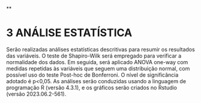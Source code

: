**

# 3 ANÁLISE ESTATÍSTICA 

Serão realizadas análises estatísticas descritivas para resumir os resultados das variáveis. O teste de Shapiro-Wilk será empregado para verificar a normalidade dos dados. Em seguida, será aplicado ANOVA one-way com medidas repetidas às variáveis que seguem uma distribuição normal, com possível uso do teste Post-hoc de Bonferroni. O nível de significância adotado é p<0,05. As análises serão conduzidas usando a linguagem de programação R (versão 4.3.1), e os gráficos serão criados no Rstudio (versão 2023.06.2-561).
